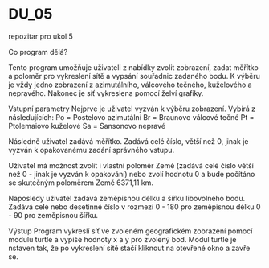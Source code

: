 # DU_05
repozitar pro ukol 5

Co program dělá?

Tento program umožňuje uživateli z nabídky zvolit zobrazení, zadat měřítko a poloměr pro vykreslení sítě a vypsání souřadnic zadaného bodu. K výběru je vždy jedno zobrazení z azimutálního, válcového tečného, kuželového a nepravého. Nakonec je síť vykreslena pomocí želví grafiky.

Vstupní parametry
Nejprve je uživatel vyzván k výběru zobrazení.
Vybírá z následujících: 
Po = Postelovo azimutální
Br = Braunovo válcové tečné
Pt = Ptolemaiovo kuželové
Sa = Sansonovo nepravé

Následně uživatel zadává měřítko.
Zadává celé číslo, větší než 0, jinak je vyzván k opakovanému zadání správného vstupu. 

Uživatel má možnost zvolit i vlastní poloměr Země (zadává celé číslo větší než 0 - jinak je vyzván k opakování) nebo zvolí hodnotu 0 a bude počítáno se skutečným poloměrem Země 6371,11 km.

Naposledy uživatel zadává zeměpisnou délku a šířku libovolného bodu.
Zadává celé nebo desetinné číslo v rozmezí 0 - 180 pro zeměpisnou délku 0 - 90 pro zeměpisnou šířku. 

Výstup
Program vykreslí síť ve zvoleném geografickém zobrazení pomocí modulu turtle a vypíše hodnoty x a y pro zvolený bod. 
Modul turtle je nstaven tak, že po vykreslení sítě stačí kliknout na otevřené okno a zavře se.
